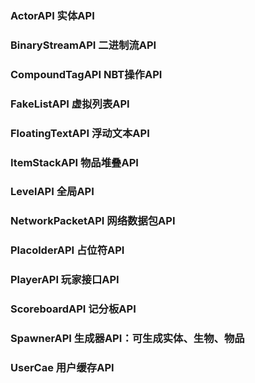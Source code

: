 
### ActorAPI 实体API
### BinaryStreamAPI 二进制流API
### CompoundTagAPI NBT操作API
### FakeListAPI 虚拟列表API
### FloatingTextAPI 浮动文本API
### ItemStackAPI 物品堆叠API
### LevelAPI 全局API
### NetworkPacketAPI 网络数据包API
### PlacolderAPI 占位符API
### PlayerAPI 玩家接口API
### ScoreboardAPI 记分板API
### SpawnerAPI 生成器API：可生成实体、生物、物品
### UserCae 用户缓存API